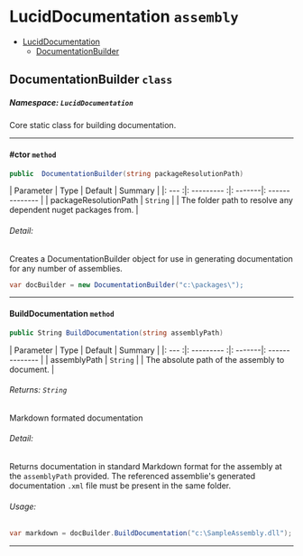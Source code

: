 ﻿# LucidDocumentation `assembly`
- [LucidDocumentation](#LucidDocumentation)
   - [DocumentationBuilder](#DocumentationBuilder)

## DocumentationBuilder `class`
##### Namespace: `LucidDocumentation`
Core static class for building documentation.

---

#### #ctor `method`
```c#
public  DocumentationBuilder(string packageResolutionPath)
```
| Parameter | Type        | Default | Summary         |
|: --- :|: --------- :|: -------|: -------------- |
| packageResolutionPath | `String` |  | The folder path to resolve any dependent nuget packages from. |
###### Detail:
Creates a DocumentationBuilder object for use in generating documentation for any number of assemblies.

```c#
var docBuilder = new DocumentationBuilder("c:\packages\");
```

---

#### BuildDocumentation `method`
```c#
public String BuildDocumentation(string assemblyPath)
```
| Parameter | Type        | Default | Summary         |
|: --- :|: --------- :|: -------|: -------------- |
| assemblyPath | `String` |  | The absolute path of the assembly to document. |
###### Returns: `String`
Markdown formated documentation
###### Detail:
Returns documentation in standard Markdown format for the assembly at the `assemblyPath` provided. The referenced assemblie's
generated documentation `.xml` file must be present in the same folder.
###### Usage:

```c#
var markdown = docBuilder.BuildDocumentation("c:\SampleAssembly.dll");
```

---


